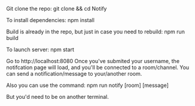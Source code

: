 Git clone the repo:
	git clone  &&
 cd Notify

To install dependencies:
	npm install

Build is already in the repo, but just in case you need to rebuild:
	npm run build

To launch server:
	npm start

Go to http://localhost:8080
Once you've submited your username, the notifcation page will load, and you'll
be connected to a room/channel.
You can send a notification/message to your/another room.

Also you can use the command:
	npm run notify [room] [message]

But you'd need to be on another terminal.
